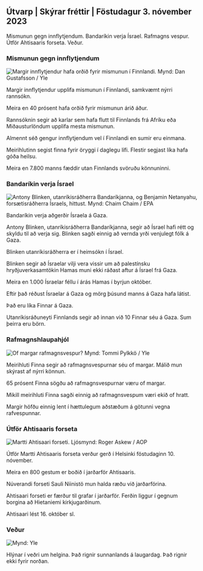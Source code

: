 ## Útvarp \| Skýrar fréttir \| Föstudagur 3. nóvember 2023

Mismunun gegn innflytjendum. Bandaríkin verja Ísrael. Rafmagns vespur. Útför Ahtisaaris forseta. Veður.

### Mismunun gegn innflytjendum

![Margir innflytjendur hafa orðið fyrir mismunun í Finnlandi. Mynd: Dan Gustafsson / Yle](https://images.cdn.yle.fi/image/upload/c_crop,h_1080,w_1919,x_0,y_0/ar_1.7777777777777777,c_fill,g_faces,h_600,w_pr.q_auto:eco/f_auto/fl_lossy/v1693477380/39-116537864f0696340afe)

Margir innflytjendur upplifa mismunun í Finnlandi, samkvæmt nýrri rannsókn.

Meira en 40 prósent hafa orðið fyrir mismunun árið áður.

Rannsóknin segir að karlar sem hafa flutt til Finnlands frá Afríku eða Miðausturlöndum upplifa mesta mismunun.

Almennt séð gengur innflytjendum vel í Finnlandi en sumir eru einmana.

Meirihlutinn segist finna fyrir öryggi í daglegu lífi. Flestir segjast líka hafa góða heilsu.

Meira en 7.800 manns fæddir utan Finnlands svöruðu könnuninni.

### Bandaríkin verja Ísrael

![Antony Blinken, utanríkisráðherra Bandaríkjanna, og Benjamin Netanyahu, forsætisráðherra Ísraels, hittust. Mynd: Chaim Chaim / EPA](https://images.cdn.yle.fi/image/upload/c_crop,h_1178,w_2095,x_0,y_45/ar_1.7777777777777777,c_fill,g_faces,h_2_01,w.pr/0_1q_auto:eco/f_auto/fl_lossy/v1697558051/39-1187709652eacaa1698e)

Bandaríkin verja aðgerðir Ísraela á Gaza.

Antony Blinken, utanríkisráðherra Bandaríkjanna, segir að Ísrael hafi rétt og skyldu til að verja sig. Blinken sagði einnig að vernda yrði venjulegt fólk á Gaza.

Blinken utanríkisráðherra er í heimsókn í Ísrael.

Blinken segir að Ísraelar vilji vera vissir um að palestínsku hryðjuverkasamtökin Hamas muni ekki ráðast aftur á Ísrael frá Gaza.

Meira en 1.000 Ísraelar féllu í árás Hamas í byrjun október.

Eftir það réðust Ísraelar á Gaza og mörg þúsund manns á Gaza hafa látist.

Það eru líka Finnar á Gaza.

Utanríkisráðuneyti Finnlands segir að innan við 10 Finnar séu á Gaza. Sum þeirra eru börn.

### Rafmagnshlaupahjól

![Of margar rafmagnsvespur? Mynd: Tommi Pylkkö / Yle](https://images.cdn.yle.fi/image/upload/c_crop,h_2268,w_4032,x_0,y_378/ar_1.7777777777777777,c_fill,g_faces,h_6_00,0dp/faces,h_6_00,0dpq_auto:eco/f_auto/fl_lossy/v1629190662/39-842535611aab23cf6db)

Meirihluti Finna segir að rafmagnsvespurnar séu of margar. Málið mun skýrast af nýrri könnun.

65 prósent Finna sögðu að rafmagnsvespurnar væru of margar.

Mikill meirihluti Finna sagði einnig að rafmagnsvespum væri ekið of hratt.

Margir höfðu einnig lent í hættulegum aðstæðum á götunni vegna rafvespunnar.

### Útför Ahtisaaris forseta

![Martti Ahtisaari forseti. Ljósmynd: Roger Askew / AOP](https://images.cdn.yle.fi/image/upload/c_crop,h_3238,w_5757,x_259,y_350/ar_1.7777777777777777,c_fill,g_faces,h_1275,0dprpq_auto:eco/f_auto/fl_lossy/v1697440152/39-1186733652ce1167d3e9)

Útför Martti Ahtisaaris forseta verður gerð í Helsinki föstudaginn 10. nóvember.

Meira en 800 gestum er boðið í jarðarför Ahtisaaris.

Núverandi forseti Sauli Niinistö mun halda ræðu við jarðarförina.

Ahtisaari forseti er færður til grafar í jarðarför. Ferðin liggur í gegnum borgina að Hietaniemi kirkjugarðinum.

Ahtisaari lést 16. október sl.

### Veður

![ Mynd: Yle](https://images.cdn.yle.fi/image/upload/c_crop,h_1080,w_1919,x_0,y_0/ar_1.7777777777777777,c_fill,g_faces,h_675,w_pr_1200.0/pr_1200.:eco/f_auto/fl_lossy/v1699023031/39-11957186545088dc4556)

Hlýnar í veðri um helgina. Það rignir sunnanlands á laugardag. Það rignir ekki fyrir norðan.